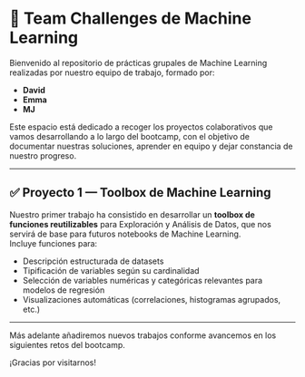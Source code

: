 # 🧠 Team Challenges de Machine Learning

Bienvenido al repositorio de prácticas grupales de Machine Learning realizadas por nuestro equipo de trabajo, formado por:

- **David**
- **Emma**
- **MJ**

Este espacio está dedicado a recoger los proyectos colaborativos que vamos desarrollando a lo largo del bootcamp, con el objetivo de documentar nuestras soluciones, aprender en equipo y dejar constancia de nuestro progreso.

---

## ✅ Proyecto 1 — Toolbox de Machine Learning

Nuestro primer trabajo ha consistido en desarrollar un **toolbox de funciones reutilizables** para Exploración y Análisis de Datos, que nos servirá de base para futuros notebooks de Machine Learning.  
Incluye funciones para:

- Descripción estructurada de datasets
- Tipificación de variables según su cardinalidad
- Selección de variables numéricas y categóricas relevantes para modelos de regresión
- Visualizaciones automáticas (correlaciones, histogramas agrupados, etc.)

---

Más adelante añadiremos nuevos trabajos conforme avancemos en los siguientes retos del bootcamp.

¡Gracias por visitarnos!
